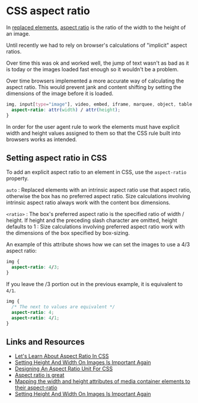 # CSS aspect ratio

In [replaced elements](https://developer.mozilla.org/en-US/docs/Web/CSS/Replaced_element), [aspect ratio](https://en.wikipedia.org/wiki/Aspect_ratio_(image)) is the ratio of the width to the height of an image.

Until recently we had to rely on browser's calculations of "implicit" aspect ratios.

Over time this was ok and worked well, the jump of text wasn't as bad as it is today or the images loaded fast enough so it wouldn't be a problem.

Over time browsers implemented a more accurate way of calculating the aspect ratio. This would prevent jank and content shifting by setting the dimensions of the image before it is loaded.

```css
img, input[type="image"], video, embed, iframe, marquee, object, table {
  aspect-ratio: attr(width) / attr(height);
}
```

In order for the user agent rule to work the elements must have explicit width and height values assigned to them so that the CSS rule built into browsers works as intended.

## Setting aspect ratio in CSS

To add an explicit aspect ratio to an element in CSS, use the `aspect-ratio` property.

`auto`
: Replaced elements with an intrinsic aspect ratio use that aspect ratio, otherwise the box has no preferred aspect ratio. Size calculations involving intrinsic aspect ratio always work with the content box dimensions.

`<ratio>`
: The box's preferred aspect ratio is the specified ratio of width / height. If height and the preceding slash character are omitted, height defaults to 1
: Size calculations involving preferred aspect ratio work with the dimensions of the box specified by box-sizing.

An example of this attribute shows how we can set the images to use a 4/3 aspect ratio:

```css
img {
  aspect-ratio: 4/3;
}
```

If you leave the /3 portion out in the previous example, it is equivalent to  `4/1`.

```css
img {
  /* The next to values are equivalent */
  aspect-ratio: 4;
  aspect-ratio: 4/1;
}
```

## Links and Resources

* [Let's Learn About Aspect Ratio In CSS](https://ishadeed.com/article/css-aspect-ratio/)
* [Setting Height And Width On Images Is Important Again](https://www.smashingmagazine.com/2020/03/setting-height-width-images-important-again/)
* [Designing An Aspect Ratio Unit For CSS](https://www.smashingmagazine.com/2019/03/aspect-ratio-unit-css/)
* [Aspect ratio is great](https://css-irl.info/aspect-ratio-is-great/)
* [Mapping the width and height attributes of media container elements to their aspect-ratio](https://developer.mozilla.org/en-US/docs/Web/Media/images/aspect_ratio_mapping)
* [Setting Height And Width On Images Is Important Again](https://www.smashingmagazine.com/2020/03/setting-height-width-images-important-again/)
